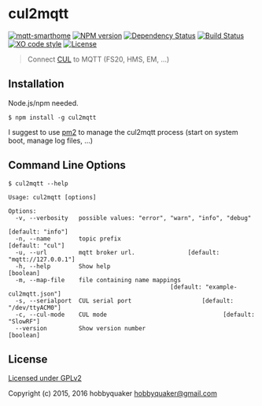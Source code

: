 # cul2mqtt

[![mqtt-smarthome](https://img.shields.io/badge/mqtt-smarthome-blue.svg)](https://github.com/mqtt-smarthome/mqtt-smarthome)
[![NPM version](https://badge.fury.io/js/cul2mqtt.svg)](http://badge.fury.io/js/cul2mqtt)
[![Dependency Status](https://img.shields.io/gemnasium/hobbyquaker/cul2mqtt.svg?maxAge=2592000)](https://gemnasium.com/github.com/hobbyquaker/cul2mqtt)
[![Build Status](https://travis-ci.org/hobbyquaker/cul2mqtt.svg?branch=master)](https://travis-ci.org/hobbyquaker/cul2mqtt)
[![XO code style](https://img.shields.io/badge/code_style-XO-5ed9c7.svg)](https://github.com/sindresorhus/xo)
[![License][gpl-badge]][gpl-url]

> Connect [CUL](http://shop.busware.de/product_info.php/products_id/29) to MQTT (FS20, HMS, EM, ...)

## Installation

Node.js/npm needed.

`$ npm install -g cul2mqtt`

I suggest to use [pm2](http://pm2.keymetrics.io/) to manage the cul2mqtt process (start on system boot, manage log 
files, ...)


## Command Line Options

`$ cul2mqtt --help`

``` 
Usage: cul2mqtt [options]
    
Options:
  -v, --verbosity   possible values: "error", "warn", "info", "debug"
                                                               [default: "info"]
  -n, --name        topic prefix                                [default: "cul"]
  -u, --url         mqtt broker url.               [default: "mqtt://127.0.0.1"]
  -h, --help        Show help                                          [boolean]
  -m, --map-file    file containing name mappings
                                              [default: "example-cul2mqtt.json"]
  -s, --serialport  CUL serial port                    [default: "/dev/ttyACM0"]
  -c, --cul-mode    CUL mode                                 [default: "SlowRF"]
  --version         Show version number                                [boolean]

```


## License

[Licensed under GPLv2](LICENSE)

Copyright (c) 2015, 2016 hobbyquaker <hobbyquaker@gmail.com>

[gpl-badge]: https://img.shields.io/badge/License-GPL-blue.svg?style=flat
[gpl-url]: LICENSE
